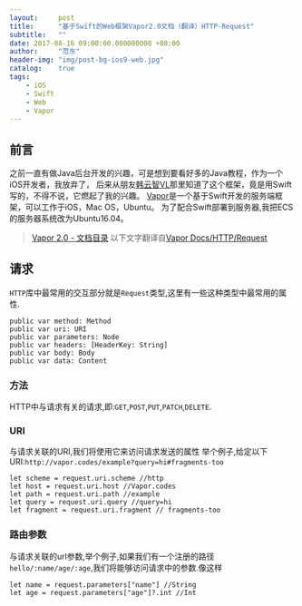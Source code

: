 ```yaml
---
layout:     post
title:      "基于Swift的Web框架Vapor2.0文档（翻译）HTTP-Request"
subtitle:   ""
date: 2017-08-16 09:00:00.000000000 +08:00
author:     "范东"
header-img: "img/post-bg-ios9-web.jpg"
catalog:    true
tags:
    - iOS
    - Swift
    - Web
    - Vapor
---
```

## 前言
之前一直有做Java后台开发的兴趣，可是想到要看好多的Java教程，作为一个iOS开发者，我放弃了，
后来从朋友[韩云智VL](http://www.jianshu.com/u/92f7630a351b)那里知道了这个框架，竟是用Swift写的，不得不说，它燃起了我的兴趣。
[Vapor](http://vapor.codes)是一个基于Swift开发的服务端框架，可以工作于iOS，Mac OS，Ubuntu。
为了配合Swift部署到服务器,我把ECS的服务器系统改为Ubuntu16.04。
> [Vapor 2.0 - 文档目录](http://blog.fandong.me/2017/08/01/iOS-SwiftVaporWeb/)
> 以下文字翻译自[Vapor Docs/HTTP/Request](https://docs.vapor.codes/2.0/http/request/)

## 请求

```HTTP```库中最常用的交互部分就是```Request```类型,这里有一些这种类型中最常用的属性.
```
public var method: Method
public var uri: URI
public var parameters: Node
public var headers: [HeaderKey: String]
public var body: Body
public var data: Content
```
### 方法

HTTP中与请求有关的请求,即:```GET```,```POST```,```PUT```,```PATCH```,```DELETE```.
### URI

与请求关联的URI,我们将使用它来访问请求发送的属性
举个例子,给定以下URI:```http://vapor.codes/example?query=hi#fragments-too```
```
let scheme = request.uri.scheme //http
let host = request.uri.host //Vapor.codes
let path = request.uri.path //example
let query = request.uri.query //query=hi
let fragment = request.uri.fragment // fragments-too
```
### 路由参数

与请求关联的url参数,举个例子,如果我们有一个注册的路径```hello/:name/age/:age```,我们将能够访问请求中的参数.像这样
```
let name = request.parameters["name"] //String
let age = request.parameters["age"]?.int //Int
```

